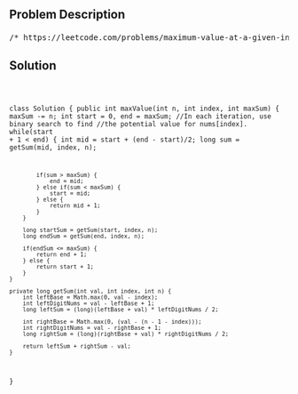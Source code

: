 <!--
<style>
  body { font-family: Arial, sans-serif; }
  .container { max-width: 700px; margin: 0 auto; padding: 10px; }
  .comment-block { background-color: #f9f9f9; padding: 10px; border-left: 5px solid #ccc; overflow-wrap: break-word; white-space: pre-wrap; }
  .code-block { background-color: #f4f4f4; padding: 10px; border: 1px solid #ddd; overflow-wrap: break-word; white-space: pre-wrap; }
</style>
-->

<div class='container'>
<h2>Problem Description</h2>
<div class='comment-block'>
<pre>
/* https://leetcode.com/problems/maximum-value-at-a-given-index-in-a-bounded-array/description/You are given three positive integers: n, index, and maxSum.You want to construct an array nums (0-indexed) that satisfiesthe following conditions:nums.length == nnums[i] is a positive integer where 0 <= i < n.abs(nums[i] - nums[i+1]) <= 1 where 0 <= i < n-1.The sum of all the elements of nums does not exceed maxSum.nums[index] is maximized.Return nums[index] of the constructed array.Note that abs(x) equals x if x >= 0, and -x otherwise.Example 1:Input: n = 4, index = 2,  maxSum = 6Output: 2Explanation: nums = [1,2,2,1] is one array that satisfies allthe conditions.There are no arrays that satisfy all the conditionsand have nums[2] == 3,so 2 is the maximum nums[2].Example 2:Input: n = 6, index = 1,  maxSum = 10Output: 3Constraints:1 <= n <= maxSum <= 1090 <= index < n*/        /*        Forming two arithmetic sequences.        One sequence increases towards index, and the other decreases away from it.                （首项 加 末项）乘以 项数 除以2        */</pre>
</div>

<h2>Solution</h2>
<div class='code-block'>
<pre><code class='language-java'>

class Solution {
    public int maxValue(int n, int index, int maxSum) {
        maxSum -= n;
        int start = 0, end = maxSum;
        //In each iteration, use binary search to find 
        //the potential value for nums[index].
        while(start + 1 < end) {
            int mid = start + (end - start)/2;
            long sum = getSum(mid, index, n);

            if(sum > maxSum) {
                end = mid;
            } else if(sum < maxSum) {
                start = mid;
            } else {
                return mid + 1;
            }
        }

        long startSum = getSum(start, index, n);
        long endSum = getSum(end, index, n);

        if(endSum <= maxSum) {
            return end + 1;
        } else {
            return start + 1;
        }
    }

    private long getSum(int val, int index, int n) {
        int leftBase = Math.max(0, val - index);
        int leftDigitNums = val - leftBase + 1;
        long leftSum = (long)(leftBase + val) * leftDigitNums / 2;

        int rightBase = Math.max(0, (val - (n - 1 - index)));
        int rightDigitNums = val - rightBase + 1;
        long rightSum = (long)(rightBase + val) * rightDigitNums / 2;

        return leftSum + rightSum - val;
    }
}</code></pre>
</div>
</div>
